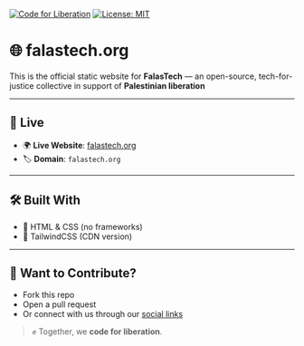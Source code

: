 [![Code for Liberation](https://img.shields.io/badge/🇵🇸%20Code_for_Liberation-falastech.org-%23E60023.svg)](https://falastech.org)
[![License: MIT](https://img.shields.io/badge/License-MIT-lightgrey.svg)](https://github.com/FalasTech/falastech-website/blob/main/LICENSE)

# 🌐 falastech.org

This is the official static website for **FalasTech** — an open-source, tech-for-justice collective in support of **Palestinian liberation**

---

## 🔗 Live

- 🌍 **Live Website**: [falastech.org](https://falastech.org)  
- 🏷️ **Domain**: `falastech.org` 

---

## 🛠 Built With

- 🧱 HTML & CSS (no frameworks)  
- 💨 TailwindCSS (CDN version)  

---

## 🤝 Want to Contribute?

- Fork this repo  
- Open a pull request  
- Or connect with us through our [social links](https://github.com/FalasTech/.github/blob/main/social.md)

> ✊ Together, we **code for liberation**.
